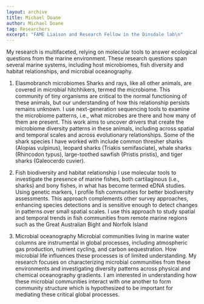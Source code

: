 ```yaml
---
layout: archive
title: Michael Doane
author: Michael Doane
tag: Researchers
excerpt: "FAME Liaison and Research Fellow in the Dinsdale lab\n"
---
```


My research is multifaceted, relying on molecular tools to answer ecological questions from the marine environment. These research questions span several marine systems, including host microbiomes, fish diversity and habitat relationships, and microbial oceanography.

1) Elasmobranch microbiomes Sharks and rays, like all other animals, are covered in microbial hitchhikers, termed the microbiome. This community of tiny organisms are critical to the normal functioning of these animals, but our understanding of how this relationship persists remains unknown. I use next-generation sequencing tools to examine the microbiome patterns, i.e., what microbes are there and how many of them are present. This work aims to uncover drivers that create the microbiome diversity patterns in these animals, including across spatial and temporal scales and across evolutionary relationships. Some of the shark species I have worked with include common thresher sharks (Alopias vulpinus), leopard sharks (Triakis semifasciate), whale sharks (Rhincodon typus), large-toothed sawfish (Pristis pristis), and tiger sharks (Galeocerdo cuvier).

2) Fish biodiversity and habitat relationship I use molecular tools to investigate the presence of marine fishes, both cartilaginous (i.e., sharks) and bony fishes, in what has become termed eDNA studies. Using genetic markers, I profile fish communities for better biodiversity assessments. This approach complements other survey approaches, enhancing species detections and is sensitive enough to detect changes in patterns over small spatial scales. I use this approach to study spatial and temporal trends in fish communities from remote marine regions such as the Great Australian Bight and Norfolk Island

3) Microbial oceanography Microbial communities living in marine water columns are instrumental in global processes, including atmospheric gas production, nutrient cycling, and carbon sequestration. How microbial life influences these processes is of limited understanding. My research focuses on characterizing microbial communities from these environments and investigating diversity patterns across physical and chemical oceanography gradients. I am interested in understanding how these microbial communities interact with one another to form community structure which is hypothesized to be important for mediating these critical global processes.
